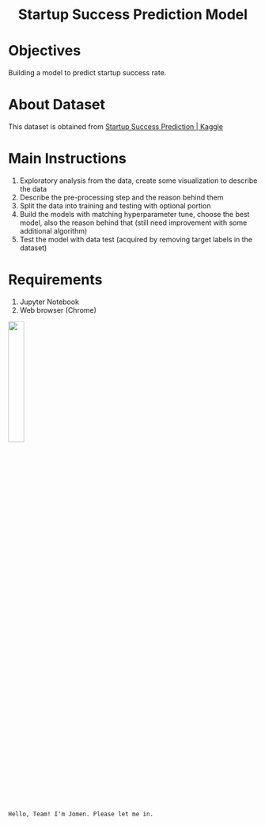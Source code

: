<h1 align="center">Startup Success Prediction Model</h1>

# Objectives
Building a model to predict startup success rate.

# About Dataset
This dataset is obtained from [Startup Success Prediction | Kaggle](https://www.kaggle.com/manishkc06/startup-success-prediction)

# Main Instructions
1. Exploratory analysis from the data, create some visualization to describe the data
2. Describe the pre-processing step and the reason behind them
3. Split the data into training and testing with optional portion
4. Build the models with matching hyperparameter tune, choose the best model, also the reason behind that (still need improvement with some additional algorithm)
5. Test the model with data test (acquired by removing target labels in the dataset)

# Requirements
1. Jupyter Notebook
2. Web browser (Chrome)

<img src='https://drive.google.com/uc?id=17PpUAMsSIRlMHleGhoO0E_S38ble3trd' width='25%'>

`Hello, Team! I'm Jomen. Please let me in.`